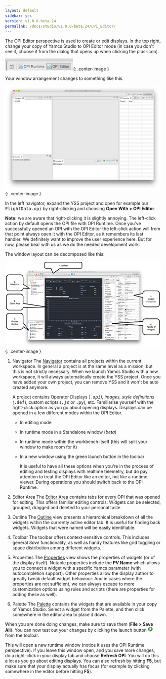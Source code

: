 ```yaml
---
layout: default
sidebar: yes
version: v1.0.0-beta.24
permalink: /docs/studio/v1.0.0-beta.24/OPI_Editor/
---
```


The OPI Editor perspective is used to create or edit displays. In the top right, change your copy of Yamcs Studio to OPI Editor mode (in case you don't see it, choose it from the dialog that opens up when clicking the plus-icon).

![OPI Editor Perspective](/assets/yss-opi-editor-perspective.png){: .center-image }

Your window arrangement changes to something like this.

![OPI Editor](/assets/opi-editor.png){: .center-image }

In the left navigator, expand the YSS project and open for example our <tt>FlightData.opi</tt> by right-clicking and choosing **Open With > OPI Editor**.

**Note:** we are aware that right-clicking it is slightly annoying. The left-click action by default opens the OPI file with OPI Runtime. Once you've successfully opened an OPI with the OPI Editor the left-click action will from that point always open it with the OPI Editor, as it remembers its last handler. We definitely want to improve the user experience here. But for now, please bear with us as we do the needed development work.

The window layout can be decomposed like this:

![Edit FlightData.opi](/assets/yss-opi-editor-flight-data-annotated.png){: .center-image }

1. Navigator
    The [Navigator](/docs/studio/Navigator/) contains all projects within the current workspace. In general a project is at the same level as a mission, but this is not strictly necessary. When we launch Yamcs Studio with a new workspace, it will always automatically create the YSS project. Once you have added your own project, you can remove YSS and it won't be auto created anymore.
    
    A project contains Operator Displays (<tt>*.opi</tt>), images, style definitions (<tt>*.def</tt>), custom scripts (<tt>*.js</tt> or <tt>*.py</tt>), etc. Familiarise yourself with the right-click option as you go about opening displays. Displays can be opened in a few different modes within the OPI Editor.
    
    * In editing mode
    * In runtime mode in a Standalone window (*beta*)
    * In runtime mode within the workbench itself (this will split your window to make room for it)
    * In a new window using the green launch button in the toolbar
    
       
        It is useful to have all these options when you're in the process of editing and testing displays with realtime telemetry, but do pay attention to treat the OPI Editor like an editor, not like a runtime viewer. During operations you should switch back to the OPI Runtime.

2. Editor Area
    The [Editor Area](/docs/studio/Editor_Area/) contains tabs for every OPI that was opened for editing. This offers familiar editing controls. Widgets can be selected, grouped, dragged and deleted to your personal taste.

3. Outline
    The [Outline](/docs/studio/Outline/) view presents a hierarchical breakdown of all the widgets within the currently active editor tab. It is useful for finding back widgets. Widgets that were named will be easily identifiable. 

4. Toolbar
    The toolbar offers context-sensitive controls. This includes general *Save* functionality, as well as handy features like grid toggling or space distribution among different widgets.

5. Properties
    The [Properties](/docs/studio/Properties/) view shows the properties of widgets (or of the display itself). Notable properties include the **PV Name** which allows you to connect a widget with a specific Yamcs parameter (with autocompletion support). Other properties allow the display author to greatly tweak default widget behaviour. And in cases where the properties are not sufficient, we can always escape to more customization options using rules and scripts (there are properties for adding these as well). 

6. Palette
    The [Palette](/docs/studio/Palette/) contains the widgets that are available in your copy of Yamcs Studio. Select a widget from the Palette, and then click somewhere in the editor area to place it down.

When you are done doing changes, make sure to save them (**File > Save All**). You can now test out your changes by clicking the launch button ![Test Runtime](/assets/opi-editor-launch.png) from the toolbar.

This will open a new runtime window (notice it uses the OPI Runtime perspective). If you leave this window open, and you save more changes, do a right-click in your display tab and choose **Refresh OPI**. You will do this a lot as you go about editing displays. You can also refresh by hitting **F5**, but make sure that your display actually has focus (for example by clicking somewhere in the editor before hitting **F5**).
